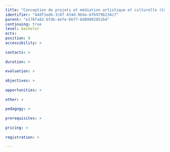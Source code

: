 ```yaml
---
title: "Conception de projets et médiation artistique et culturelle (CoMédiA)"
identifier: "44df1edb-3c87-434d-9b9a-bfb979b234c7"
parent: "e176fa82-bfdb-4efe-bb77-8d89092852bd"
continuing: true
level: bachelor
ects: 
position: 0
accessibility: >
   
contacts: >
   
duration: >
   
evaluation: >
   
objectives: >
   
opportunities: >
   
other: >
   
pedagogy: >
   
prerequisites: >
   
pricing: >
   
registration: >
   
---
```

